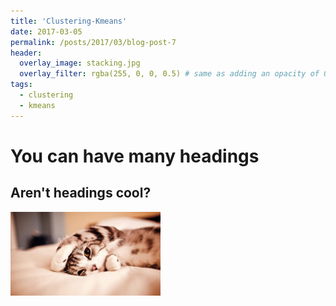 ```yaml
---
title: 'Clustering-Kmeans'
date: 2017-03-05
permalink: /posts/2017/03/blog-post-7
header:
  overlay_image: stacking.jpg
  overlay_filter: rgba(255, 0, 0, 0.5) # same as adding an opacity of 0.5 to a black background
tags:
  - clustering
  - kmeans
---
```





You can have many headings
======

Aren't headings cool?
------
<p float="left"><img src="/images/cat.jpg" width="240" /></p>


